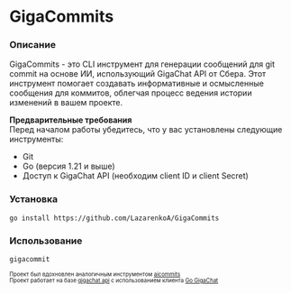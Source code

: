 # GigaCommits
### Описание
GigaCommits - это CLI инструмент для генерации сообщений для git commit на основе ИИ, использующий GigaChat API от Сбера. Этот инструмент помогает создавать информативные и осмысленные сообщения для коммитов, облегчая процесс ведения истории изменений в вашем проекте.



**Предварительные требования**<br>
Перед началом работы убедитесь, что у вас установлены следующие инструменты:

* Git
* Go (версия 1.21 и выше)
* Доступ к GigaChat API (необходим client ID и client Secret)

### Установка
```shell
go install https://github.com/LazarenkoA/GigaCommits
```

### Использование
```shell
gigacommit
```


<sub><sup>Проект был вдохновлен аналогичным инструментом [aicommits](https://github.com/Nutlope/aicommits)<br>
Проект работает на базе [gigachat api](https://developers.sber.ru/docs/ru/gigachat/api/reference/rest/post-chat) с использованием клиента [Go GigaChat](https://github.com/paulrzcz/go-gigachat)</sub></sup>